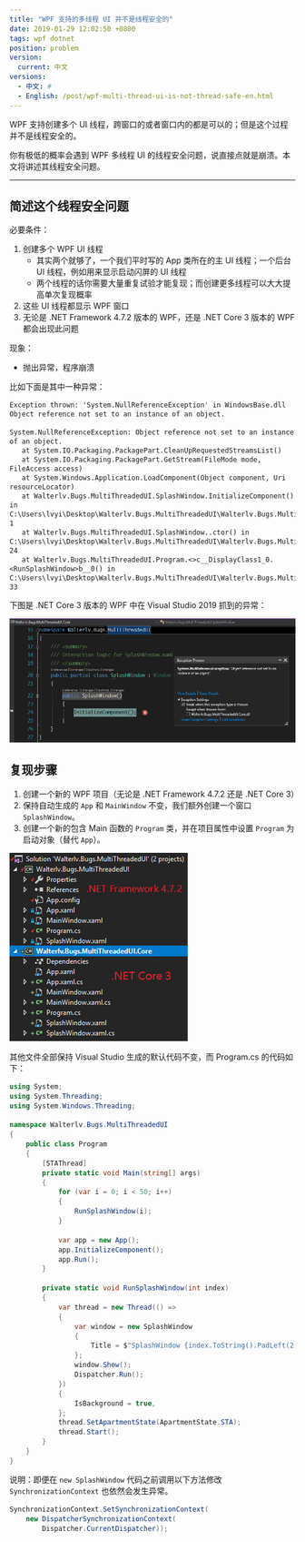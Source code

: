 ```yaml
---
title: "WPF 支持的多线程 UI 并不是线程安全的"
date: 2019-01-29 12:02:50 +0800
tags: wpf dotnet
position: problem
version:
  current: 中文
versions:
  - 中文: #
  - English: /post/wpf-multi-thread-ui-is-not-thread-safe-en.html
---
```


WPF 支持创建多个 UI 线程，跨窗口的或者窗口内的都是可以的；但是这个过程并不是线程安全的。

你有极低的概率会遇到 WPF 多线程 UI 的线程安全问题，说直接点就是崩溃。本文将讲述其线程安全问题。

---

<div id="toc"></div>

## 简述这个线程安全问题

必要条件：

1. 创建多个 WPF UI 线程
    - 其实两个就够了，一个我们平时写的 App 类所在的主 UI 线程；一个后台 UI 线程，例如用来显示启动闪屏的 UI 线程
    - 两个线程的话你需要大量重复试验才能复现；而创建更多线程可以大大提高单次复现概率
2. 这些 UI 线程都显示 WPF 窗口
3. 无论是 .NET Framework 4.7.2 版本的 WPF，还是 .NET Core 3 版本的 WPF 都会出现此问题

现象：

- 抛出异常，程序崩溃

比如下面是其中一种异常：

```
Exception thrown: 'System.NullReferenceException' in WindowsBase.dll
Object reference not set to an instance of an object.

System.NullReferenceException: Object reference not set to an instance of an object.
   at System.IO.Packaging.PackagePart.CleanUpRequestedStreamsList()
   at System.IO.Packaging.PackagePart.GetStream(FileMode mode, FileAccess access)
   at System.Windows.Application.LoadComponent(Object component, Uri resourceLocator)
   at Walterlv.Bugs.MultiThreadedUI.SplashWindow.InitializeComponent() in C:\Users\lvyi\Desktop\Walterlv.Bugs.MultiThreadedUI\Walterlv.Bugs.MultiThreadedUI\SplashWindow.xaml:line 1
   at Walterlv.Bugs.MultiThreadedUI.SplashWindow..ctor() in C:\Users\lvyi\Desktop\Walterlv.Bugs.MultiThreadedUI\Walterlv.Bugs.MultiThreadedUI\SplashWindow.xaml.cs:line 24
   at Walterlv.Bugs.MultiThreadedUI.Program.<>c__DisplayClass1_0.<RunSplashWindow>b__0() in C:\Users\lvyi\Desktop\Walterlv.Bugs.MultiThreadedUI\Walterlv.Bugs.MultiThreadedUI\Program.cs:line 33
```

下图是 .NET Core 3 版本的 WPF 中在 Visual Studio 2019 抓到的异常：

![异常](/static/posts/2019-01-29-11-04-38.png)

## 复现步骤

1. 创建一个新的 WPF 项目（无论是 .NET Framework 4.7.2 还是 .NET Core 3）
2. 保持自动生成的 `App` 和 `MainWindow` 不变，我们额外创建一个窗口 `SplashWindow`。
3. 创建一个新的包含 Main 函数的 `Program` 类，并在项目属性中设置 `Program` 为启动对象（替代 `App`）。

![项目结构](/static/posts/2019-01-29-11-06-01.png)

其他文件全部保持 Visual Studio 生成的默认代码不变，而 Program.cs 的代码如下：

```csharp
using System;
using System.Threading;
using System.Windows.Threading;

namespace Walterlv.Bugs.MultiThreadedUI
{
    public class Program
    {
        [STAThread]
        private static void Main(string[] args)
        {
            for (var i = 0; i < 50; i++)
            {
                RunSplashWindow(i);
            }

            var app = new App();
            app.InitializeComponent();
            app.Run();
        }

        private static void RunSplashWindow(int index)
        {
            var thread = new Thread(() =>
            {
                var window = new SplashWindow
                {
                    Title = $"SplashWindow {index.ToString().PadLeft(2, ' ')}",
                };
                window.Show();
                Dispatcher.Run();
            })
            {
                IsBackground = true,
            };
            thread.SetApartmentState(ApartmentState.STA);
            thread.Start();
        }
    }
}
```

说明：即便在 `new SplashWindow` 代码之前调用以下方法修改 `SynchronizationContext` 也依然会发生异常。

```csharp
SynchronizationContext.SetSynchronizationContext(
    new DispatcherSynchronizationContext(
        Dispatcher.CurrentDispatcher));
```
